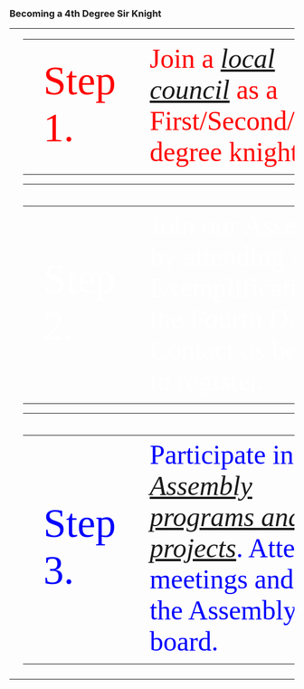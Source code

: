 <h3>Becoming a 4th Degree Sir Knight</h3>

<!-- Beginning of Main Table -->
<table><tr><td></td><td>

<table style="width:100%"><tr><td style="width:30%;font-family:verdana;color:red;font-size:72px">
  Step 1.
  </td><td style="width:70%;font-family:verdana;color:red;font-size:48px">
  Join a <em><a href="../ext/">local council</a></em> as a First/Second/Third degree knight.
  </td></tr></table>
<hr></td><td></td></tr><tr><td></td><td>

<table style="width:100%"><tr><td style="width:30%;font-family:verdana;color:white;font-size:72px">
  Step 2.
  </td><td style="width:70%;font-family:verdana;color:white;font-size:48px">
Join our Assembly by attending an Exemplification of the Fourth Degree. Contact us below to register.
  </td></tr></table>
<hr></td><td></td></tr><tr><td></td><td>

<table style="width:100%"><tr><td style="width:30%;font-family:verdana;color:blue;font-size:72px">
  Step 3.
  </td><td style="width:70%;font-family:verdana;color:blue;font-size:48px">
Participate in <em><a href="../proj/">Assembly programs and projects</a></em>. Attend meetings and join the Assembly board.
  </td></tr></table>
</td><td></td></tr><tr><td></td><td>

<!-- END OF MAIN TABLE -->      
</td><td></td></tr></table>
